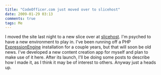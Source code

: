 ```yaml
---
title: "CodeOfficer.com just moved over to slicehost"
date: 2009-01-29 03:13
comments: true
tags: Me
---
```


I moved the site last night to a new slice over at [slicehost](http://www.slicehost.com/). I'm psyched to have a new environment to play in. I've been running off a PHP [ExpressionEngine](http://expressionengine.com/) installation for a couple years, but that will soon be old news. I've developed a new content creation app for myself and plan to make use of it here. After its launch, I'll be doing some posts to describe how I made it, as I think it may be of interest to others. Anyway just a heads up.
